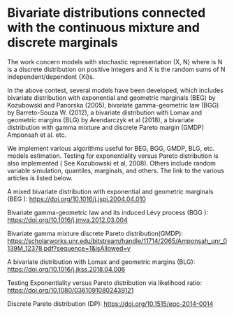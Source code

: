 # Bivariate distributions connected with the continuous mixture and discrete  marginals
The work concern models with stochastic representation (X, N) where is N is a discrete distribution on positive integers and X is the random sums of N independent/dependent {Xi}s.  

In the above contest, several models have been developed, which includes bivariate distribution with exponential and geometric marginals (BEG) by Kozubowski and Panorska (2005), bivariate gamma-geometric law (BGG) by Barreto-Souza W. (2012), a bivariate distribution with Lomax and geometric margins (BLG) by Arendarczyk et al (2018), a bivariate distribution with gamma mixture and discrete Pareto margin (GMDP) Amponsah et al.  etc.

We implement various algorithms useful for BEG, BGG, GMDP, BLG, etc.  models estimation. Testing for exponentiality versus Pareto distribution is also implemented ( See Kozubowski et al, 2008). Others include random variable simulation, quantiles, marginals, and others. The link to the various articles is listed below.

A mixed bivariate distribution with exponential and geometric marginals (BEG ): https://doi.org/10.1016/j.jspi.2004.04.010 

Bivariate gamma-geometric law and its induced Lévy process (BGG ): https://doi.org/10.1016/j.jmva.2012.03.004

Bivariate gamma mixture discrete Pareto distribution(GMDP): https://scholarworks.unr.edu/bitstream/handle/11714/2065/Amponsah_unr_0139M_12378.pdf?sequence=1&isAllowed=y 

A bivariate distribution with Lomax and geometric margins (BLG): https://doi.org/10.1016/j.jkss.2018.04.006

Testing Exponentiality versus Pareto distribution via likelihood ratio: https://doi.org/10.1080/03610910802439121 

Discrete Pareto distribution (DP):  https://doi.org/10.1515/eqc-2014-0014
